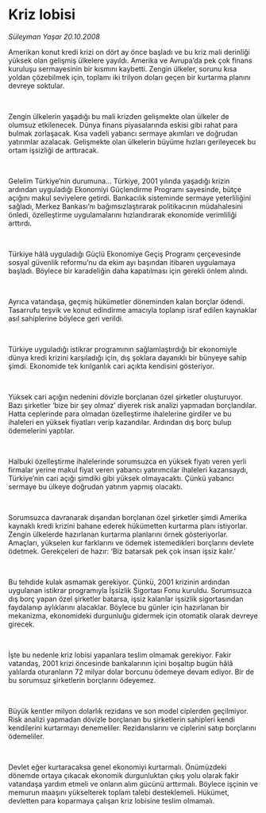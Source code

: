 # Kriz lobisi

*Süleyman Yaşar 20.10.2008*

<div class="taraf_structure_2col_1zq">
<div class="margen_n">



 <p></p><p>Amerikan konut kredi krizi on dört ay önce başladı ve bu kriz mali derinliği yüksek olan gelişmiş ülkelere yayıldı. Amerika ve Avrupa’da pek çok finans kuruluşu sermayesinin bir kısmını kaybetti. Zengin ülkeler, sorunu kısa yoldan çözebilmek için, toplamı iki trilyon doları geçen bir kurtarma planını devreye soktular.</p><br/>
<p>Zengin ülkelerin yaşadığı bu mali krizden gelişmekte olan ülkeler de olumsuz etkilenecek. Dünya finans piyasalarında eskisi gibi rahat para bulmak zorlaşacak. Kısa vadeli yabancı sermaye akımları ve doğrudan yatırımlar azalacak. Gelişmekte olan ülkelerin büyüme hızları gerileyecek bu ortam işsizliği de arttıracak. </p><br/>
<p>Gelelim Türkiye’nin durumuna... Türkiye, 2001 yılında yaşadığı krizin ardından uyguladığı Ekonomiyi Güçlendirme Programı sayesinde, bütçe açığını makul seviyelere getirdi. Bankacılık sisteminde sermaye yeterliliğini sağladı, Merkez Bankası’nı bağımsızlaştırarak politikacının müdahalesini önledi, özelleştirme uygulamalarını hızlandırarak ekonomide verimliliği arttırdı.</p><br/>
<p>Türkiye hâlâ uyguladığı Güçlü Ekonomiye Geçiş Programı çerçevesinde sosyal güvenlik reformu’nu da ekim ayı başından itibaren uygulamaya başladı. Böylece bir karadeliğin daha kapatılması için gerekli önlem alındı. </p><br/>
<p>Ayrıca vatandaşa, geçmiş hükümetler döneminden kalan borçlar ödendi. Tasarrufu teşvik ve konut edindirme amacıyla toplanıp israf edilen kaynaklar asıl sahiplerine böylece geri verildi. </p><br/>
<p>Türkiye uyguladığı istikrar programının sağlamlaştırdığı bir ekonomiyle dünya kredi krizini karşıladığı için, dış şoklara dayanıklı bir bünyeye sahip şimdi. Ekonomide tek kırılganlık cari açıkta kendisini gösteriyor. </p><br/>
<p>Yüksek cari açığın nedenini dövizle borçlanan özel şirketler oluşturuyor. Bazı şirketler ‘bize bir şey olmaz’ diyerek risk analizi yapmadan borçlandılar. Hatta ceplerinde para olmadan özelleştirme ihalelerine girdiler ve bu ihaleleri en yüksek fiyatları verip kazandılar. Ardından dış borç bulup ödemelerini yaptılar.</p><br/>
<p>Halbuki özelleştirme ihalelerinde sorumsuzca en yüksek fiyatı veren yerli firmalar yerine makul fiyat veren yabancı yatırımcılar ihaleleri kazansaydı, Türkiye’nin cari açığı şimdiki gibi yüksek olmayacaktı. Çünkü yabancı sermaye bu ülkeye doğrudan yatırım yapmış olacaktı. </p><br/>
<p>Sorumsuzca davranarak dışarıdan borçlanan özel şirketler şimdi Amerika kaynaklı kredi krizini bahane ederek hükümetten kurtarma planı istiyorlar. Zengin ülkelerde hazırlanan kurtarma planlarını örnek gösteriyorlar. Amaçları, yükselen kur farklarını ve ödemek istemedikleri borçlarını devlete ödetmek. Gerekçeleri de hazır: ‘Biz batarsak pek çok insan işsiz kalır.’</p><br/>
<p>Bu tehdide kulak asmamak gerekiyor. Çünkü, 2001 krizinin ardından uygulanan istikrar programıyla İşsizlik Sigortası Fonu kuruldu. Sorumsuzca dış borç yapan özel şirketler batarsa, işsiz kalanlar işsizlik sigortasından faydalanıp aylıklarını alacaklar. Böylece bu günler için hazırlanan bir mekanizma, ekonomideki durgunluğu gidermek için otomatik olarak devreye girecek.</p><br/>
<p>İşte bu nedenle kriz lobisi yapanlara teslim olmamak gerekiyor. Fakir vatandaş, 2001 krizi öncesinde bankalarının içini boşaltıp bugün hâlâ yalılarda oturanların 72 milyar dolar borcunu ödemeye devam ediyor. Bir de bu sorumsuz şirketlerin borçlarını ödeyemez.</p><br/>
<p>Büyük kentler milyon dolarlık rezidans ve son model ciplerden geçilmiyor. Risk analizi yapmadan dövizle borçlanan bu şirketlerin sahipleri kendi kendilerini kurtarmayı denemeliler. Rezidanslarını ve ciplerini satıp borçlarını ödemeliler. </p><br/>
<p>Devlet eğer kurtaracaksa genel ekonomiyi kurtarmalı. Önümüzdeki dönemde ortaya çıkacak ekonomik durgunluktan çıkış yolu olarak fakir vatandaşa yardım etmeli ve onların alım gücünü arttırmalı. Böylece işçinin ve memurun maaşını yükselterek toplam talebi desteklemeli. Hükümet, devletten para koparmaya çalışan kriz lobisine teslim olmamalı.</p>

<br/>


<div id="taraf_not">
</div>

</div>


</div>
